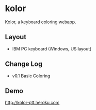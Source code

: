 kolor
=====

Kolor, a keyboard coloring webapp.


Layout
--------------
- IBM PC keyboard (Windows, US layout)

Change Log
----------
- v0.1 Basic Coloring


Demo
---------

<http://kolor-ptt.heroku.com>
